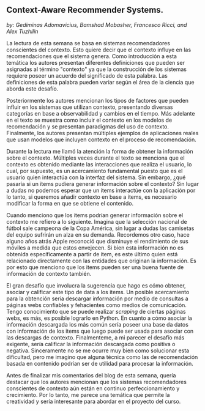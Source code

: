 ## **Context-Aware Recommender Systems.**

*by: Gediminas Adomavicius, Bamshad Mobasher, Francesco Ricci, and Alex Tuzhilin*


La lectura de esta semana se basa en sistemas recomendadores conscientes del contexto. Esto quiere decir que el contexto influye en las recomendaciones que el sistema genera. Como introducción a esta temática los autores presentan diferentes definiciones que pueden ser asignadas al término "contexto" ya que la construcción de los sistemas requiere poseer un acuerdo del significado de esta palabra. Las definiciones de esta palabra pueden variar según el área de la ciencia que aborda este desafío.

Posteriormente los autores mencionan los tipos de factores que pueden influir en los sistemas que utilizan contexto, presentando diversas categorías en base a observabilidad y cambios en el tiempo. Más adelante en el texto se muestra como incluir el contexto en los modelos de recomendación y se presentan paradigmas del uso de contexto. Finalmente, los autores presentan múltiples ejemplos de aplicaciones reales que usan modelos que incluyen contexto en el proceso de recomendación.

Durante la lectura me llamó la atención la forma de obtener la información sobre el contexto. Múltiples veces durante el texto se menciona que el contexto es obtenido mediante las interacciones que realiza el usuario, lo cual, por supuesto, es un acercamiento fundamental puesto que es el usuario quien interactúa con la interfaz del sistema. Sin embargo, ¿qué pasaría si un ítems pudiera generar información sobre el contexto? Sin lugar a dudas no podemos esperar que un items interactúe con la aplicación por lo tanto, si queremos añadir contexto en base a ítems, es necesario modificar la forma en que se obtiene el contenido.

Cuando menciono que los items podrían generar información sobre el contexto me refiero a lo siguiente. Imagina que la selección nacional de fútbol sale campeona de la Copa América, sin lugar a dudas las camisetas del equipo sufrirán un alza en su demanda. Recordemos otro caso, hace alguno años atrás Apple reconoció que disminuye el rendimiento de sus móviles a medida que estos envejecen. Si bien esta información no es obtenida específicamente a partir de item, es este último quien está relacionado directamente con las entidades que originan la información. Es por esto que menciono que los items pueden ser una buena fuente de información de contexto también.

El gran desafío que involucra la sugerencia que hago es cómo obtener, asociar y calificar este tipo de data a los items. Un posible acercamiento para la obtención sería descargar información por medio de consultas a páginas webs confiables y fehacientes como medios de comunicación. Tengo conocimiento que se puede realizar *scraping* de ciertas páginas webs, es más, es posible lograrlo en Python. En cuanto a cómo asociar la información descargada los más común sería poseer una base da datos con información de los items que luego puede ser usada para asociar con las descargas de contexto. Finalmenteme, a mi parecer el desafío más exigente, sería calificar la información descargada como positiva o negativa. Sinceramente no se me ocurre muy bien como solucionar esta dificultad, pero me imagino que alguna técnica como las de recomendación basada en contenido podrían ser de utilidad para procesar la información.

Antes de finalizar mis comentarios del blog de esta semana, quería destacar que los autores mencionan que los sistemas recomendadores conscientes de contexto aún están en continuo perfeccionamiento y crecimiento. Por lo tanto, me parece una temática que permite la creatividad y sería interesante para abordar en el proyecto del curso.
